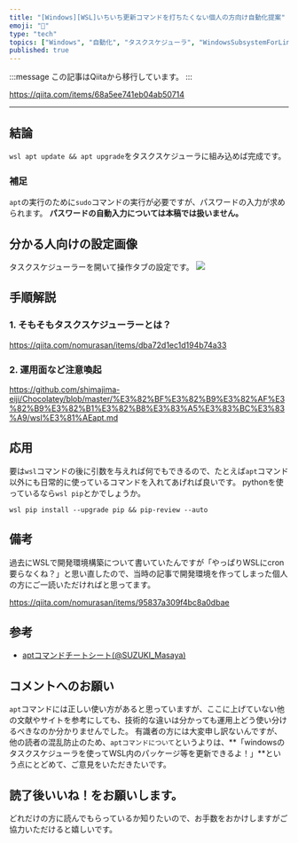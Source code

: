 ```yaml
---
title: "[Windows][WSL]いちいち更新コマンドを打ちたくない個人の方向け自動化提案"
emoji: "📝"
type: "tech"
topics: ["Windows", "自動化", "タスクスケジューラ", "WindowsSubsystemForLinux", "WSL"]
published: true
---
```


:::message
この記事はQiitaから移行しています。
:::

https://qiita.com/items/68a5ee741eb04ab50714

---

## 結論
`wsl apt update && apt upgrade`をタスクスケジューラに組み込めば完成です。

### 補足
`apt`の実行のために`sudo`コマンドの実行が必要ですが、パスワードの入力が求められます。
**パスワードの自動入力については本稿では扱いません。**

## 分かる人向けの設定画像
タスクスケジューラーを開いて操作タブの設定です。
[<img src = "https://user-images.githubusercontent.com/15845907/144952566-23b04997-38a9-46df-97ac-dd21806de49a.png">](https://user-images.githubusercontent.com/15845907/144952566-23b04997-38a9-46df-97ac-dd21806de49a.png)

## 手順解説
### 1. そもそもタスクスケジューラーとは？

https://qiita.com/nomurasan/items/dba72d1ec1d194b74a33

### 2. 運用面など注意喚起

https://github.com/shimajima-eiji/Chocolatey/blob/master/%E3%82%BF%E3%82%B9%E3%82%AF%E3%82%B9%E3%82%B1%E3%82%B8%E3%83%A5%E3%83%BC%E3%83%A9/wsl%E3%81%AEapt.md

## 応用
要は`wsl`コマンドの後に引数を与えれば何でもできるので、たとえば`apt`コマンド以外にも日常的に使っているコマンドを入れてあげれば良いです。
pythonを使っているなら`wsl pip`とかでしょうか。

`wsl pip install --upgrade pip && pip-review --auto`

## 備考
過去にWSLで開発環境構築について書いていたんですが「やっぱりWSLにcron要らなくね？」と思い直したので、当時の記事で開発環境を作ってしまった個人の方にご一読いただければと思ってます。

https://qiita.com/nomurasan/items/95837a309f4bc8a0dbae

## 参考
- [aptコマンドチートシート(@SUZUKI_Masaya)](https://qiita.com/hrichii/items/a1b9bf03af0232f9125c)

## コメントへのお願い
`apt`コマンドには正しい使い方があると思っていますが、ここに上げていない他の文献やサイトを参考にしても、技術的な違いは分かっても運用上どう使い分けるべきなのか分かりませんでした。
有識者の方には大変申し訳ないんですが、他の読者の混乱防止のため、`aptコマンドについて`というよりは、**「windowsのタスクスケジューラを使ってWSL内のパッケージ等を更新できるよ！」**という点にとどめて、ご意見をいただきたいです。

## 読了後いいね！をお願いします。
どれだけの方に読んでもらっているか知りたいので、お手数をおかけしますがご協力いただけると嬉しいです。


